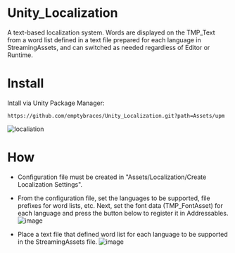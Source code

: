 # Unity_Localization
A text-based localization system.
Words are displayed on the TMP_Text from a word list defined in a text file prepared for each language in StreamingAssets, and can switched as needed regardless of Editor or Runtime.

# Install
Intall via Unity Package Manager:
```
https://github.com/emptybraces/Unity_Localization.git?path=Assets/upm
```

![localiation](https://github.com/emptybraces/Unity_Localization/assets/1441835/d76783a1-0493-4049-bad3-215ae9b4eccb)

# How
- Configuration file must be created in "Assets/Localization/Create Localization Settings".
- From the configuration file, set the languages to be supported, file prefixes for word lists, etc. Next, set the font data (TMP_FontAsset) for each language and press the button below to register it in Addressables.
![image](https://github.com/emptybraces/Unity_Localization/assets/1441835/20063736-7528-4e2c-b0fe-90a46a4dd7dd)

- Place a text file that defined word list for each language to be supported in the StreamingAssets file.
![image](https://github.com/emptybraces/Unity_Localization/assets/1441835/cbe15108-09d1-48a7-af7e-dcd328c4e83d)


